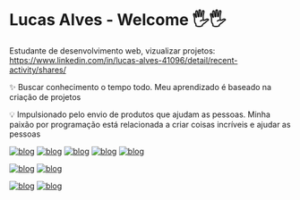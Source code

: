 # Lucas Alves - Welcome 🖐️🖐️

Estudante de desenvolvimento web,
vizualizar projetos: 
https://www.linkedin.com/in/lucas-alves-41096/detail/recent-activity/shares/


✨ Buscar conhecimento o tempo todo.
Meu aprendizado é baseado na criação de projetos

💡 Impulsionado pelo envio de produtos que ajudam as pessoas.
Minha paixão por programação está relacionada a criar coisas incríveis e ajudar as pessoas


  [![blog](https://img.shields.io/badge/HTML5-E34F26?style=for-the-badge&logo=html5&logoColor=white)]()
  [![blog](https://img.shields.io/badge/CSS3-1572B6?style=for-the-badge&logo=css3&logoColor=white)]()
  [![blog](https://img.shields.io/badge/Sass-CC6699?style=for-the-badge&logo=sass&logoColor=white)]()
  [![blog](https://img.shields.io/badge/Bootstrap-563D7C?style=for-the-badge&logo=bootstrap&logoColor=white)]()
  [![blog](https://img.shields.io/badge/JavaScript-F7DF1E?style=for-the-badge&logo=javascript&logoColor=black)]()


  [![blog](https://img.shields.io/badge/React-02569B?style=for-the-badge&logo=react&logoColor=white)]()
  [![blog](https://img.shields.io/badge/styled--components-DB7093?style=for-the-badge&logo=styled-components&logoColor=white)]()
<!--   [![blog](	https://img.shields.io/badge/PHP-777BB4?style=for-the-badge&logo=php&logoColor=white)]() -->
  [![blog](https://img.shields.io/badge/MySQL-6DB33F?style=for-the-badge&logo=mysql&logoColor=white)]()
  [![blog](https://img.shields.io/badge/GitHub-100000?style=for-the-badge&logo=github&logoColor=white)]()
